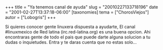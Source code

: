 +++
title = "Ya tenemos canal de ayuda"
slug = "20010227133718196"
date = "2001-02-27T13:37:18-06:00"
[taxonomies]
tema = ["ChorosViejos"]
autor = ["Lobogris"]
+++

Si quieres conocer gente linuxera dispuesta a ayudarte, El canal
#linuxmexico de Red latina (irc.red-latina.org) es una buena opcion. Ahi
encontraras gente de todo el pais que puede darte alguna solucion a tu
dudas o inquietudes. Entra y te daras cuenta que no estas solo...

